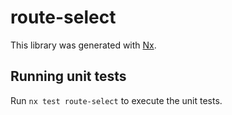 # route-select

This library was generated with [Nx](https://nx.dev).

## Running unit tests

Run `nx test route-select` to execute the unit tests.
